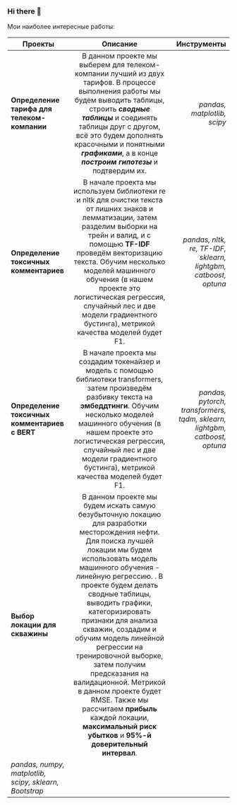 ### Hi there 👋

<!--
**GalinaDaub/GalinaDaub** is a ✨ _special_ ✨ repository because its `README.md` (this file) appears on your GitHub profile.

Here are some ideas to get you started:

- 🔭 I’m currently working on ...
- 🌱 I’m currently learning ...
- 👯 I’m looking to collaborate on ...
- 🤔 I’m looking for help with ...
- 💬 Ask me about ...
- 📫 How to reach me: ...
- 😄 Pronouns: ...
- ⚡ Fun fact: ...
-->

Мои наиболее интересные работы:

| Проекты       | Описание      | Инструменты  |
| ------------- |:-------------:| ------------:|
| **Определение тарифа для телеком-компании** | В данном проекте мы выберем для телеком-компании лучший из двух тарифов. В процессе выполнения работы мы будем выводить таблицы, строить ***сводные таблицы*** и соединять таблицы друг с другом, всё это будем дополнять красочными и понятными ***графиками***, а в конце ***построим гипотезы*** и подтвердим их. | *pandas, matplotlib, scipy* |
| **Определение токсичных комментариев**    | В начале проекта мы используем библиотеки re и nltk для очистки текста от лишних знаков и лемматизации, затем разделим выборки на трейн и валид, и с помощью **TF-IDF** проведём векторизацию текста. Обучим несколько моделей машинного обучения (в нашем проекте это логистическая регрессия, случайный лес и две модели градиентного бустинга), метрикой качества моделей будет F1. | *pandas, nltk, re, TF-IDF, sklearn, lightgbm, catboost, optuna* |
| **Определение токсичных комментариев с BERT** | В начале проекта мы создадим токенайзер и модель с помощью библиотеки transformers, затем произведём разбивку текста на **эмбеддтинги**. Обучим несколько моделей машинного обучения (в нашем проекте это логистическая регрессия, случайный лес и две модели градиентного бустинга), метрикой качества моделей будет F1. | *pandas, pytorch, transformers, tqdm, sklearn, lightgbm, catboost, optuna* |
| **Выбор локации для скважины** | В данном проекте мы будем искать самую безубыточную локацию для разработки месторождения нефти. Для поиска лучшей локации мы будем использовать модель машинного обучения - линейную регрессию. . В проекте будем делать сводные таблицы, выводить графики, категоризировать признаки для анализа скважин, создадим и обучим модель линейной регрессии на тренировочной выборке, затем получим предсказания на валидационной. Метрикой в данном проекте будет RMSE. Также мы рассчитаем **прибыль** каждой локации, **максимальный риск убытков** и **95%-й доверительный интервал**. 
 | *pandas, numpy, matplotlib, scipy, sklearn, Bootstrap* |

